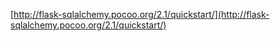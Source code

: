 [http://flask-sqlalchemy.pocoo.org/2.1/quickstart/](http://flask-sqlalchemy.pocoo.org/2.1/quickstart/)